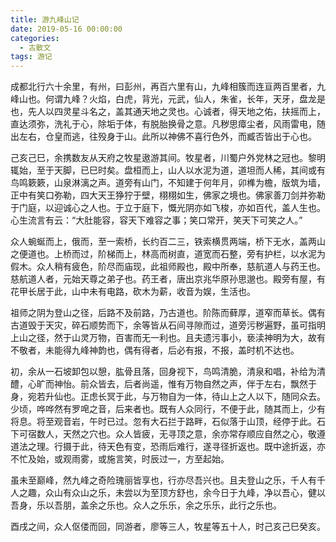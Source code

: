 ```yaml
---
title: 游九峰山记
date: 2019-05-16 00:00:00
categories:
  - 古散文
tags: 游记
---
```


成都北行六十余里，有州，曰彭州，再百六里有山，九峰相簇而连亘两百里者，九峰山也。何谓九峰？火焰，白虎，背光，元武，仙人，朱雀，长年，天牙，盘龙是也，先人以四灵星斗名之，盖其通天地之灵也。心诚者，得天地之佑，扶摇而上，直达须弥，洗礼于心，除垢于体，有脱胎换骨之意。凡秽思瘴尘者，风雨雷电，随出左右，仓皇而逃，往殁身于山。此所以神佛不喜行色外，而臧否皆出于心也。

己亥己巳，余携数友从天府之牧星遨游其间。牧星者，川蜀户外党林之冠也。黎明辄始，至于天脚，已巳时矣。盘桓而上，山人以水泥为道，道坦而人稀，其间或有鸟鸣簌簌，山泉淋漓之声。道旁有山门，不知建于何年月，卯榫为檐，版筑为墙，正中有笑口弥勒，四大天王狰狞于壁，栩栩如生，佛家之境也。佛家善刀剑并弥勒于门庭，以迎诚心之人也。于立于庭下，慨光阴亦如飞梭，亦如百代，盖人生也。心生流言有云：“大肚能容，容天下难容之事；笑口常开，笑天下可笑之人。”

众人蜿蜒而上，俄而，至一索桥，长约百二三，铁索横贯两端，桥下无水，盖两山之便道也。上桥而过，阶梯而上，林高而树直，道宽而石整，旁有护栏，以水泥为假木。众人稍有疲色，阶尽而庙现，此祖师殿也，殿中所奉，慈航道人与药王也。慈航道人者，元始天尊之弟子也。药王者，唐出京兆华原孙思邈也。殿旁有屋，有花甲长居于此，山中未有电路，砍木为薪，收音为娱，生活也。

祖师之阴为登山之径，后路不及前路，乃古道也。阶陈而藓厚，道窄而草长。偶有古道毁于天灾，碎石顺势而下，余等皆从石间寻隙而过，道旁污秽遍野，虽可指明上山之径，然于山灵万物，百害而无一利也。且夫遗污事小，亵渎神明为大，故有不敬者，未能得九峰神韵也，偶有得者，后必有报，不报，盖时机不达也。

初，余从一石坡卸包以憩，肱骨且落，回身视下，鸟鸣清脆，清泉和唱，补给为清醴，心旷而神怡。前众皆去，后者尚遥，惟有万物自然之声，伴于左右，飘然于身，宛若升仙也。正虑长冥于此，与万物自为一体，待山上之人以下，随同众去。少顷，哗哗然有罗唣之音，后来者也。既有人众同行，不便于此，随其而上，少有将息。将至观音岩，午时已过。忽有大石拦于路畔，石似落于山顶，经停于此。石下可宿数人，天然之穴也。众人皆疲，无寻顶之意，余亦常存顺应自然之心，敬遵道法之理。行摄于此，待天色有变，恐雨后难行，遂寻径折返也。既中途折返，亦不忙及始，或观雨雾，或施言笑，时辰过一，方至起始。

虽未至巅峰，然九峰之奇险瑰丽皆享也，行亦尽吾兴也。且夫登山之乐，千人有千人之趣，众山有众山之乐，未尝以为至顶方舒也，余今日于九峰，净以吾心，健以吾身，乐以吾朋，盖余之乐也。众人之乐乐，余之乐乐，此行之乐也。

酉戌之间，众人伛偻而回，同游者，廖等三人，牧星等五十人，时己亥己巳癸亥。